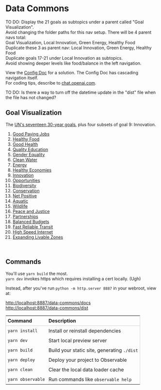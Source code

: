 # Data Commons
TO DO: Display the 21 goals as subtopics under a parent called "Goal Visualization".  
Avoid changing the folder paths for this nav setup.  There will be 4 parent navs total:  
Goal Visualization, Local Innovation, Green Energy, Healthy Food  
Duplicate these 3 as parent nav: Local Innovation, Green Energy, Healthy Food  
Duplicate goals 17-21 under Local Innovation as subtopics.  
Avoid showing deeper levels like food/balance in the left navigation.

View the [Config Doc](https://observablehq.com/framework/config) for a solution. The Config Doc has cascading navigation itself.  
For coding tips, describe to [chat.openai.com](https://chat.openai.com).

TO DO: Is there a way to turn off the datetime update in the "dist" file when the file has not changed?
<br>

## Goal Visualization

The [UN's seventeen 30-year goals](/data-pipeline/international/), plus four subsets of goal 9: Innovation.

1. [Good Paying Jobs](jobs)
2. [Healthy Food](food)
3. [Good Health](health)
4. [Quality Education](education)
5. [Gender Equality](women)
6. [Clean Water](water)
7. [Energy](energy)
8. [Healthy Economies](economy)
9. [Innovation](innovation)
10. [Opportunities](opportunities)
11. [Biodiversity](biodiversity)
12. [Conservation](conservation)
13. [Net Positive](net)
14. [Aquatic](nemo)
15. [Wildlife](wildlife)
16. [Peace and Justice](peace)
17. [Partnerships](partners)
18. [Balanced Budgets](balanced)
19. [Fast Reliable Transit](transit)
20. [High Speed Internet](internet)
21. [Expanding Livable Zones](space)

<br>
<style>
table {
    display: block;
    width: 100%;
    width: max-content;
    max-width: 100%;
    overflow: auto;
    border: 1px solid #ccc;
}
table th {
	text-align: left;
	font-size: 16px;
	padding: 6px;
	border-bottom: 1px solid #ccc;
}
table td {
	padding: 6px;
}
</style>

## Commands

You'll use `yarn build` the most.  
`yarn dev` invokes https which requires installing a cert locally. (Ugh)

Instead, after you've run `python -m http.server 8887` in your webroot, view at:

[http://localhost:8887/data-commons/docs](http://localhost:8887/data-commons/docs/)  
[http://localhost:8887/data-commons/dist](http://localhost:8887/data-commons/dist/)


| Command           | Description                                              |
| ----------------- | -------------------------------------------------------- |
| `yarn install`    | Install or reinstall dependencies                        |
| `yarn dev`        | Start local preview server                             |
| `yarn build`      | Build your static site, generating `./dist`              |
| `yarn deploy`     | Deploy your project to Observable                        |
| `yarn clean`      | Clear the local data loader cache                        |
| `yarn observable` | Run commands like `observable help`                      |